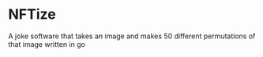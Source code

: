# NFTize
A joke software that takes an image and makes 50 different permutations of that image written in go
